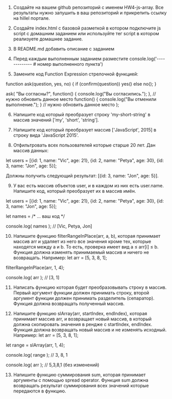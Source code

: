 1. Создайте на вашем github репозиторий с именем HW4-js-array. Все результаты нужно запушить в ваш репозиторий и прикрепить ссылку на hillel портале.

2. Создайте index.html с базовой разметкой в котором подключите js script с домашним заданием или используйте тег script в котором реализуете домашнее задание.

3. В README.md добавить описание с заданием

4. Перед каждым выполненным заданием разместите 
console.log('------------- # номер выполненного пункта')

5. Замените код Function Expression стрелочной функцией:

function ask(question, yes, no) {
  if (confirm(question)) yes()
  else no();
}

ask(
  "Вы согласны?",
  function() { console.log("Вы согласились."); }, // нужно обновить данное место
  function() { console.log("Вы отменили выполнение."); } // нужно обновить данное место
);

6. Напишите код который преобразует строку 'my-short-string' в массив значений ['my', 'short', 'string'].

7. Напишите код который преобразует массив ['JavaScript', 2015] в строку вида 'JavaScript 2015'.

8. Отфильтровать всех пользователей которые старше 20 лет. Дан массив данных:

let users = [{id: 1, name: "Vic", age: 21},  {id: 2, name: "Petya", age: 30}, {id: 3, name: "Jon", age: 5}];

Должны получить следующий результат: [{id: 3, name: "Jon", age: 5}].

9. У вас есть массив объектов user, и в каждом из них есть user.name. Напишите код, который преобразует их в массив имён.

let users = [{id: 1, name: "Vic", age: 21},  {id: 2, name: "Petya", age: 30}, {id: 3, name: "Jon", age: 5}];

let names = /* ... ваш код */

console.log( names ); // [Vic, Petya, Jon]

10. Напишите функцию filterRangeInPlace(arr, a, b), которая принимает массив arr и удаляет из него все значения кроме тех, которые находятся между a и b. То есть, проверка имеет вид a ≤ arr[i] ≤ b.
Функция должна изменять принимаемый массив и ничего не возвращать.
Например:
let arr = [5, 3, 8, 1];

filterRangeInPlace(arr, 1, 4);

console.log( arr ); // [3, 1]

11. Написать функцию которая будет преобразовывать строку в массив. Первый аргумент функции должен принимать строку, второй аргумент функции должен принимать разделитель (сепаратор).  Функция должна возвращать полученный массив.

12. Напишите функцию slArray(arr, startIndex, endIndex), которая принимает массив arr,  и возвращает новый массив, в который должна скопировать значения в рендже с  startIndex, endIndex.
Функция должна возвращать новый массив и не изменять исходный.
Например:
let arr = [5, 3, 8, 1];

let range = slArray(arr, 1, 4);

console.log( range ); // 3, 8, 1 

console.log( arr ); // 5,3,8,1 (без изменений)

13. Напишите функцию суммирования sum, которая принимает аргументы с помощью spread operator. Функция sum должна возвращать результат суммирования всех значений которые передаются в функцию.



